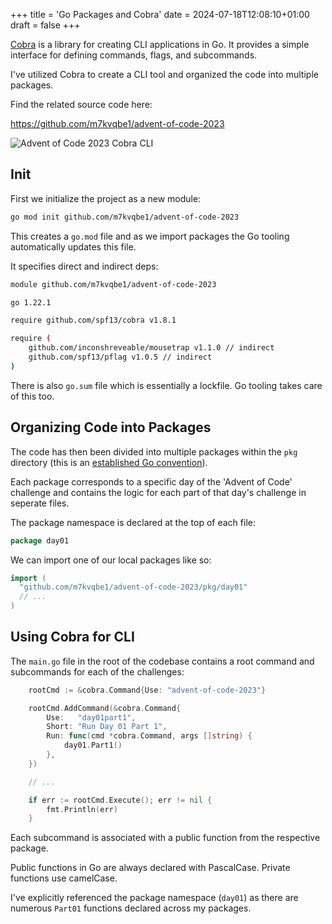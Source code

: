 +++
title = 'Go Packages and Cobra'
date = 2024-07-18T12:08:10+01:00
draft = false
+++

[Cobra](https://github.com/spf13/cobra) is a library for creating CLI applications in Go. It provides a simple interface for defining commands, flags, and subcommands.

I've utilized Cobra to create a CLI tool and organized the code into multiple packages.

Find the related source code here:

https://github.com/m7kvqbe1/advent-of-code-2023

![Advent of Code 2023 Cobra CLI](/images/advent-of-code-2023-cobra.png)

## Init

First we initialize the project as a new module:

```bash
go mod init github.com/m7kvqbe1/advent-of-code-2023
```

This creates a `go.mod` file and as we import packages the Go tooling automatically updates this file.

It specifies direct and indirect deps:

```sh
module github.com/m7kvqbe1/advent-of-code-2023

go 1.22.1

require github.com/spf13/cobra v1.8.1

require (
	github.com/inconshreveable/mousetrap v1.1.0 // indirect
	github.com/spf13/pflag v1.0.5 // indirect
)

```

There is also `go.sum` file which is essentially a lockfile. Go tooling takes care of this too.

## Organizing Code into Packages

The code has then been divided into multiple packages within the `pkg` directory (this is an [established Go convention](https://github.com/golang-standards/project-layout/tree/master/pkg)).

Each package corresponds to a specific day of the 'Advent of Code' challenge and contains the logic for each part of that day's challenge in seperate files.

The package namespace is declared at the top of each file:

```go
package day01
```

We can import one of our local packages like so:

```go
import (
  "github.com/m7kvqbe1/advent-of-code-2023/pkg/day01"
  // ...
)
```

## Using Cobra for CLI

The `main.go` file in the root of the codebase contains a root command and subcommands for each of the challenges:

```go
	rootCmd := &cobra.Command{Use: "advent-of-code-2023"}

	rootCmd.AddCommand(&cobra.Command{
		Use:   "day01part1",
		Short: "Run Day 01 Part 1",
		Run: func(cmd *cobra.Command, args []string) {
			day01.Part1()
		},
	})

	// ...

	if err := rootCmd.Execute(); err != nil {
		fmt.Println(err)
	}
```

Each subcommand is associated with a public function from the respective package.

Public functions in Go are always declared with PascalCase. Private functions use camelCase.

I've explicitly referenced the package namespace (`day01`) as there are numerous `Part01` functions declared across my packages.
